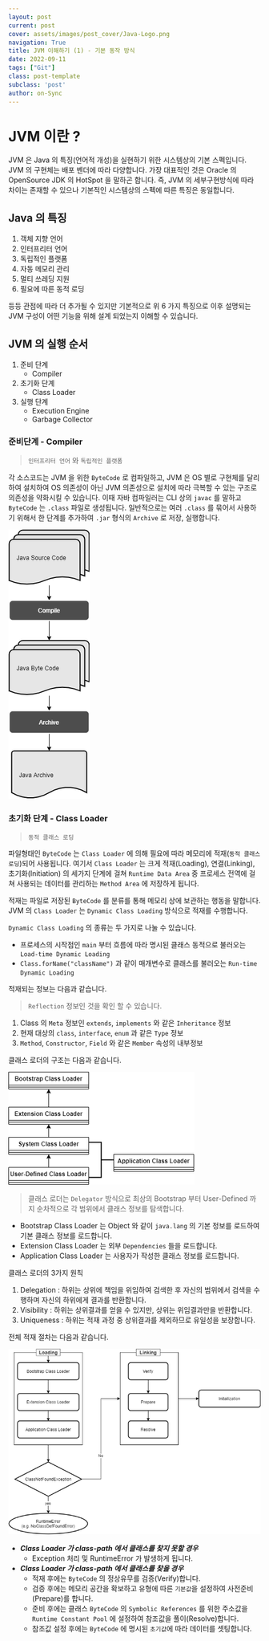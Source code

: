 ```yaml
---
layout: post
current: post
cover: assets/images/post_cover/Java-Logo.png
navigation: True
title: JVM 이해하기 (1) - 기본 동작 방식
date: 2022-09-11
tags: ["Git"]
class: post-template
subclass: 'post'
author: on-Sync
---
```


# JVM 이란 ?

JVM 은 Java 의 특징(언어적 개성)을 실현하기 위한 시스템상의 기본 스펙입니다.
JVM 의 구현체는 배포 벤더에 따라 다양합니다.
가장 대표적인 것은 Oracle 의 OpenSource JDK 의 HotSpot 을 말하곤 합니다.
즉, JVM 의 세부구현방식에 따라 차이는 존재할 수 있으나 
기본적인 시스템상의 스펙에 따른 특징은 동일합니다.

## Java 의 특징

1. 객체 지향 언어
2. 인터프리터 언어
3. 독립적인 플랫폼
4. 자동 메모리 관리
5. 멀티 쓰레딩 지원
6. 필요에 따른 동적 로딩

등등 관점에 따라 더 추가될 수 있지만 기본적으로 위 6 가지 특징으로
이후 설명되는 JVM 구성이 어떤 기능을 위해 설계 되었는지 이해할 수 있습니다.

## JVM 의 실행 순서

1. 준비 단계
   - Compiler
2. 초기화 단계
   - Class Loader
3. 실행 단계
   - Execution Engine
   - Garbage Collector

### 준비단계 - Compiler

> `인터프리터 언어` 와 `독립적인 플랫폼`

각 소스코드는 JVM 을 위한 `ByteCode` 로 컴파일하고, JVM 은 OS 별로 구현체를 달리하여 설치하여
OS 의존성이 아닌 JVM 의존성으로 설치에 따라 극복할 수 있는 구조로 의존성을 약화시킬 수 있습니다.
이때 자바 컴파일러는 CLI 상의 `javac` 를 말하고 `ByteCode` 는 `.class` 파일로 생성됩니다.
일반적으로는 여러 `.class` 를 묶어서 사용하기 위해서 한 단계를 추가하여 `.jar` 형식의 `Archive` 로 저장, 실행합니다.

![jvm-compile.png](../assets/images/post_content/2022-10-30-java-jvm-1/jvm-compile.png)

### 초기화 단계 - Class Loader

> `동적 클래스 로딩`

파일형태인 `ByteCode` 는 `Class Loader` 에 의해 필요에 따라 메모리에 적재(`동적 클래스 로딩`)되어 사용됩니다.
여기서 `Class Loader` 는 크게 적재(Loading), 연결(Linking), 초기화(Initiation) 의 세가지 단계에 걸쳐
`Runtime Data Area` 중 프로세스 전역에 걸쳐 사용되는 데이터를 관리하는 `Method Area` 에 저장하게 됩니다.

적재는 파일로 저장된 `ByteCode` 를 분류를 통해 메모리 상에 보관하는 행동을 말합니다.
JVM 의 `Class Loader` 는 `Dynamic Class Loading` 방식으로 적재를 수행합니다.

`Dynamic Class Loading` 의 종류는 두 가지로 나눌 수 있습니다.

- 프로세스의 시작점인 `main` 부터 흐름에 따라 명시된 클래스 동적으로 불러오는 `Load-time Dynamic Loading`
- `Class.forName("className")` 과 같이 매개변수로 클래스를 불러오는 `Run-time Dynamic Loading`

적재되는 정보는 다음과 같습니다.

> `Reflection` 정보인 것을 확인 할 수 있습니다.

1. Class 의 `Meta` 정보인 `extends`, `implements` 와 같은 `Inheritance` 정보
2. 현재 대상의 `class`, `interface`, `enum` 과 같은 `Type` 정보
3. `Method`, `Constructor`, `Field` 와 같은 `Member` 속성의 내부정보

클래스 로더의 구조는 다음과 같습니다.

![jvm-class-loaders.png](../assets/images/post_content/2022-10-30-java-jvm-1/jvm-class-loaders.png)

> 클래스 로더는 `Delegator` 방식으로 최상의 Bootstrap 부터 User-Defined 까지 순차적으로 각 범위에서 클래스 정보를 탐색합니다.

- Bootstrap Class Loader 는 Object 와 같이 `java.lang` 의 기본 정보를 로드하여 기본 클래스 정보를 로드합니다.
- Extension Class Loader 는 외부 `Dependencies` 들을 로드합니다.
- Application Class Loader 는 사용자가 작성한 클래스 정보를 로드합니다.

클래스 로더의 3가지 원칙

1. Delegation : 하위는 상위에 책임을 위임하여 검색한 후 자신의 범위에서 검색을 수행하며 자신의 하위에게 결과를 반환합니다.
2. Visibility : 하위는 상위결과를 얻을 수 있지만, 상위는 위임결과만을 반환합니다.
3. Uniqueness : 하위는 적재 과정 중 상위결과를 제외하므로 유일성을 보장합니다.

전체 적재 절차는 다음과 같습니다.

![jvm-class-loaders-process.png](../assets/images/post_content/2022-10-30-java-jvm-1/jvm-class-loaders-process.png)

- ___Class Loader 가 class-path 에서 클래스를 찾지 못할 경우___
  - Exception 처리 및 RuntimeError 가 발생하게 됩니다.
- ___Class Loader 가 class-path 에서 클래스를 찾을 경우___
  - 적재 후에는 `ByteCode` 의 정상유무를 검증(Verify)합니다.
  - 검증 후에는 메모리 공간을 확보하고 유형에 따른 `기본값`을 설정하여 사전준비(Prepare)를 합니다.
  - 준비 후에는 클래스 `ByteCode` 의 `Symbolic References` 를 위한 주소값을 `Runtime Constant Pool` 에 설정하여 참조값을 풀이(Resolve)합니다.
  - 참조값 설정 후에는 `ByteCode` 에 명시된 `초기값`에 따라 데이터를 셋팅합니다.